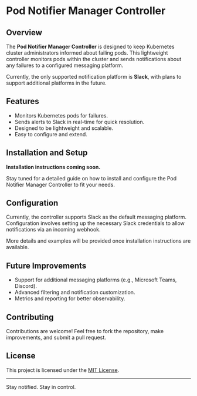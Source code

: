 # Pod Notifier Manager Controller

## Overview

The **Pod Notifier Manager Controller** is designed to keep Kubernetes cluster administrators informed about failing
pods. This lightweight controller monitors pods within the cluster and sends notifications about any failures to a
configured messaging platform.

Currently, the only supported notification platform is **Slack**, with plans to support additional platforms in the
future.

## Features

- Monitors Kubernetes pods for failures.
- Sends alerts to Slack in real-time for quick resolution.
- Designed to be lightweight and scalable.
- Easy to configure and extend.

## Installation and Setup

**Installation instructions coming soon.**

Stay tuned for a detailed guide on how to install and configure the Pod Notifier Manager Controller to fit your needs.

## Configuration

Currently, the controller supports Slack as the default messaging platform. Configuration involves setting up the
necessary Slack credentials to allow notifications via an incoming webhook.

More details and examples will be provided once installation instructions are available.

## Future Improvements

- Support for additional messaging platforms (e.g., Microsoft Teams, Discord).
- Advanced filtering and notification customization.
- Metrics and reporting for better observability.

## Contributing

Contributions are welcome! Feel free to fork the repository, make improvements, and submit a pull request.

## License

This project is licensed under the [MIT License](LICENSE).

---

Stay notified. Stay in control.